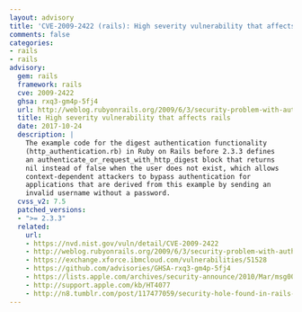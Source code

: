 ```yaml
---
layout: advisory
title: 'CVE-2009-2422 (rails): High severity vulnerability that affects rails'
comments: false
categories:
- rails
- rails
advisory:
  gem: rails
  framework: rails
  cve: 2009-2422
  ghsa: rxq3-gm4p-5fj4
  url: http://weblog.rubyonrails.org/2009/6/3/security-problem-with-authenticate_with_http_digest
  title: High severity vulnerability that affects rails
  date: 2017-10-24
  description: |
    The example code for the digest authentication functionality
    (http_authentication.rb) in Ruby on Rails before 2.3.3 defines
    an authenticate_or_request_with_http_digest block that returns
    nil instead of false when the user does not exist, which allows
    context-dependent attackers to bypass authentication for
    applications that are derived from this example by sending an
    invalid username without a password.
  cvss_v2: 7.5
  patched_versions:
  - ">= 2.3.3"
  related:
    url:
    - https://nvd.nist.gov/vuln/detail/CVE-2009-2422
    - http://weblog.rubyonrails.org/2009/6/3/security-problem-with-authenticate_with_http_digest
    - https://exchange.xforce.ibmcloud.com/vulnerabilities/51528
    - https://github.com/advisories/GHSA-rxq3-gm4p-5fj4
    - https://lists.apple.com/archives/security-announce/2010/Mar/msg00001.html
    - http://support.apple.com/kb/HT4077
    - http://n8.tumblr.com/post/117477059/security-hole-found-in-rails-2-3s
---
```

